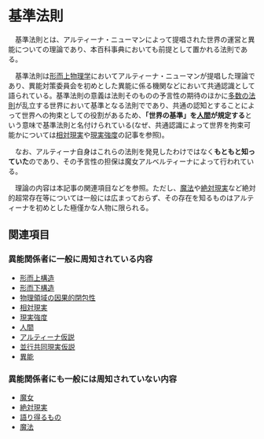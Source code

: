 # 基準法則

　基準法則とは、アルティーナ・ニューマンによって提唱された世界の運営と異能についての理論であり、本百科事典においても前提として置かれる法則である。

　基準法則は[形而上物理学](../../体系一覧/0001科学.md)においてアルティーナ・ニューマンが提唱した理論であり、異能対策委員会を初めとした異能に係る機関などにおいて共通認識として語られている。基準法則の意義は法則そのものの予言性の期待のほかに[多数の法則](0302絶対現実.md)が乱立する世界において基準となる法則でであり、共通の認知とすることによって世界への拘束としての役割があるため、**「世界の基準」を[人間](0305人間.md)が規定する**という意味で基準法則と名付けられている(なぜ、共通認識によって世界を拘束可能かについては[相対現実](0301相対現実.md)や[現実強度](0303現実強度.md)の記事を参照)。

　なお、アルティーナ自身はこれらの法則を発見したわけではなく**もともと知っていた**のであり、その予言性の担保は魔女アルベルティーナによって行われている。

　理論の内容は本記事の関連項目などを参照。ただし、[魔法](../異能用語/0002魔法.md)や[絶対現実](0302絶対現実.md)など絶対的超常存在等については一般には広まっておらず、その存在を知るものはアルティーナを初めとした極僅かな人物に限られる。

## 関連項目

### 異能関係者に一般に周知されている内容

- [形而上構造](0201形而上構造.md)
- [形而下構造](0202形而下構造.md)
- [物理領域の因果的閉包性](0203物理領域の因果的閉包性.md)
- [相対現実](0301相対現実.md)
- [現実強度](0302絶対現実.md)
- [人間](0305人間.md)
- [アルティーナ仮説](0308アルティーナ仮説.md)
- [並行共同現実仮説](0309並行共同現実仮説.md)
- [異能](../異能用語/0001異能.md)

### 異能関係者にも一般には周知されていない内容

- [魔女](0204魔女.md)
- [絶対現実](0302絶対現実.md)
- [語り得るもの](0307語り得るもの.md)
- [魔法](../異能用語/0002魔法.md)
